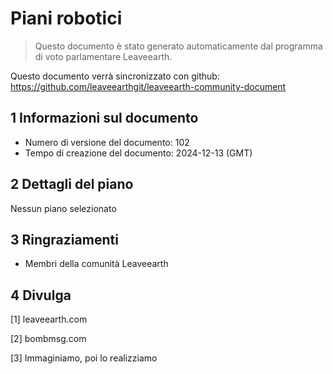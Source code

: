 # Piani robotici

>Questo documento è stato generato automaticamente dal programma di voto parlamentare Leaveearth.

Questo documento verrà sincronizzato con github: https://github.com/leaveearthgit/leaveearth-community-document

## 1 Informazioni sul documento

- Numero di versione del documento: 102
- Tempo di creazione del documento: 2024-12-13 (GMT)

## 2 Dettagli del piano

Nessun piano selezionato

## 3 Ringraziamenti
* Membri della comunità Leaveearth

## 4 Divulga
[1] leaveearth.com

[2] bombmsg.com

[3] Immaginiamo, poi lo realizziamo